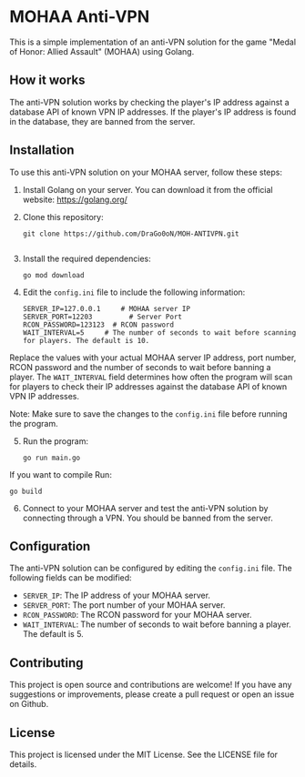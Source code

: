 # MOHAA Anti-VPN

This is a simple implementation of an anti-VPN solution for the game "Medal of Honor: Allied Assault" (MOHAA) using Golang.

## How it works

The anti-VPN solution works by checking the player's IP address against a database API of known VPN IP addresses. If the player's IP address is found in the database, they are banned from the server.

## Installation

To use this anti-VPN solution on your MOHAA server, follow these steps:

1. Install Golang on your server. You can download it from the official website: https://golang.org/

2. Clone this repository:

   ````
   git clone https://github.com/DraGo0oN/MOH-ANTIVPN.git
   

3. Install the required dependencies:

   ````
   go mod download
   
4. Edit the `config.ini` file to include the following information:

   ````
   SERVER_IP=127.0.0.1     # MOHAA server IP
   SERVER_PORT=12203         # Server Port
   RCON_PASSWORD=123123  # RCON password
   WAIT_INTERVAL=5     # The number of seconds to wait before scanning for players. The default is 10.

Replace the values with your actual MOHAA server IP address, port number, RCON password and the number of seconds to wait before banning a player. The `WAIT_INTERVAL` field determines how often the program will scan for players to check their IP addresses against the database API of known VPN IP addresses. 

   Note: Make sure to save the changes to the `config.ini` file before running the program.


5. Run the program:

   ````
   go run main.go
   
If you want to compile Run:
   ````
   go build
````
6. Connect to your MOHAA server and test the anti-VPN solution by connecting through a VPN. You should be banned from the server.

## Configuration

The anti-VPN solution can be configured by editing the `config.ini` file. The following fields can be modified:

- `SERVER_IP`: The IP address of your MOHAA server.
- `SERVER_PORT`: The port number of your MOHAA server.
- `RCON_PASSWORD`: The RCON password for your MOHAA server.
- `WAIT_INTERVAL`: The number of seconds to wait before banning a player. The default is 5.

## Contributing

This project is open source and contributions are welcome! If you have any suggestions or improvements, please create a pull request or open an issue on Github.

## License

This project is licensed under the MIT License. See the LICENSE file for details.
